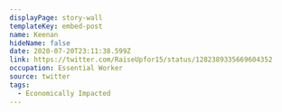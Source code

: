 ```yaml
---
displayPage: story-wall
templateKey: embed-post
name: Keenan
hideName: false
date: 2020-07-20T23:11:38.599Z
link: https://twitter.com/RaiseUpfor15/status/1282389335669604352
occupation: Essential Worker
source: twitter
tags:
  - Economically Impacted
---
```

